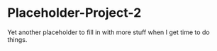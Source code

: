# Placeholder-Project-2
Yet another placeholder to fill in with more stuff when I get time to do things.
